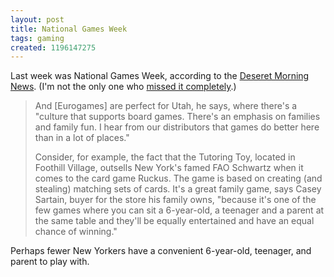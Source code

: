 ```yaml
---
layout: post
title: National Games Week
tags: gaming
created: 1196147275
---
```

Last week was National Games Week, according to the [Deseret Morning News](http://deseretnews.com/article/1,5143,695229716,00.html).  (I'm not the only one who [missed it completely](http://www.nationalgamesweek.net/).)

> And [Eurogames] are perfect for Utah, he says, where there's a "culture that supports board games. There's an emphasis on families and family fun.<!--break--> I hear from our distributors that games do better here than in a lot of places."
>
> Consider, for example, the fact that the Tutoring Toy, located in Foothill Village, outsells New York's famed FAO Schwartz when it comes to the card game Ruckus. The game is based on creating (and stealing) matching sets of cards. It's a great family game, says Casey Sartain, buyer for the store his family owns, "because it's one of the few games where you can sit a 6-year-old, a teenager and a parent at the same table and they'll be equally entertained and have an equal chance of winning."

Perhaps fewer New Yorkers have a convenient 6-year-old, teenager, and parent to play with.
